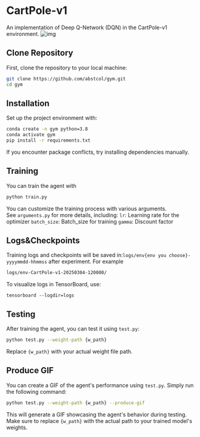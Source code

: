 # CartPole-v1
An implementation of Deep Q-Network (DQN) in the CartPole-v1 environment.
![img](https://gitee.com/abstcol/imagebed/raw/master/20250304190112632.gif)

## Clone Repository 
First, clone the repository to your local machine: 
```bash 
git clone https://github.com/abstcol/gym.git 
cd gym
```

## Installation
Set up the project environment with:

```bash
conda create -n gym python=3.8  
conda activate gym 
pip install -r requirements.txt
```
If you encounter package conflicts, try installing dependencies manually.

## Training
You can train the agent with 
```bash
python train.py
```

You can customize the training process with various arguments.  
See `arguments.py` for more details, 
including:
`lr`: Learning rate for the optimizer
`batch_size`: Batch_size for training
`gamma`: Discount factor

## Logs&Checkpoints

Training logs and checkpoints will be saved in:`logs/env{env you choose}-yyyymmdd-hhmmss` after experiment.
For example
```bash
logs/env-CartPole-v1-20250304-120000/
```

To visualize logs in TensorBoard, use:
```
tensorboard --logdir=logs
```



## Testing
After training the agent, you can test it using `test.py`:
```bash
python test.py --weight-path {w_path}
```
Replace `{w_path}` with your actual weight file path.

##  Produce GIF
You can create a GIF of the agent's performance using `test.py`. Simply run the following command:
```bash
python test.py --weight-path {w_path} --produce-gif
```
This will generate a GIF showcasing the agent's behavior during testing. Make sure to replace `{w_path}` with the actual path to your trained model's weights.








<!--stackedit_data:
eyJoaXN0b3J5IjpbNjUzNzk5MjYwLC0xNzg1MTMyNTA0LDE0MT
YwOTY0MDksMTM1NzExMTIwMywxMTY0NTQzNzc0XX0=
-->
